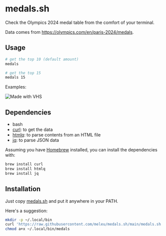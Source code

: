 # medals.sh

Check the Olympics 2024 medal table from the comfort of your terminal.

Data comes from <https://olympics.com/en/paris-2024/medals>.

## Usage

```bash
# get the top 10 (default amount)
medals

# get the top 15
medals 15
```

Examples:

![Made with VHS](https://vhs.charm.sh/vhs-4m8XRluYAkwcrJfu4Q2lQf.gif)

## Dependencies

- bash
- [curl](https://curl.se/): to get the data
- [htmlq](https://github.com/mgdm/htmlq): to parse contents from an HTML file
- [jq](https://jqlang.github.io/jq): to parse JSON data

Assuming you have [Homebrew](https://brew.sh) installed,
you can install the dependencies with:

```bash
brew install curl
brew install htmlq
brew install jq
```

## Installation

Just copy [medals.sh](./medals.sh) and put it anywhere in your PATH.

Here's a suggestion:

```bash
mkdir -p ~/.local/bin
curl 'https://raw.githubusercontent.com/meleu/medals.sh/main/medals.sh' > ~/.local/bin/medals
chmod a+x ~/.local/bin/medals
```
